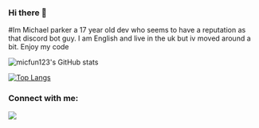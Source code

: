 ### Hi there 👋


#Im Michael parker a 17 year old dev who seems to have a reputation as that discord bot guy. I am English and live in the uk but iv moved around a bit. Enjoy my code

![micfun123's GitHub stats](https://github-readme-stats.vercel.app/api?username=micfun123&show_icons=true&theme=cobalt)


[![Top Langs](https://github-readme-stats-git-masterrstaa-rickstaa.vercel.app/api/top-langs/?username=micfun123)](https://github.com/anuraghazra/github-readme-stats)

### Connect with me:

[![](https://discord.c99.nl/widget/theme-3/481377376475938826.png)](https://discord.gg/5jJmQPmvpV)

<!--
**micfun123/micfun123** is a ✨ _special_ ✨ repository because its `README.md` (this file) appears on your GitHub profile.



###  🔭 I’m currently working on ...

Simplex Bot a Open source dicord bot

## Languages
<img src="https://img.shields.io/badge/html5%20-%23E34F26.svg?&style=for-the-badge&logo=html5&logoColor=white"> <img src="https://img.shields.io/badge/css3%20-%231572B6.svg?&style=for-the-badge&logo=css3&logoColor=white"> <img src="https://img.shields.io/badge/javascript%20-ffdd00.svg?&style=for-the-badge&logo=javascript&logoColor=black"> <img alt="Python" src="https://img.shields.io/badge/python-%2314354C.svg?&style=for-the-badge&logo=python&logoColor=white">  

<img src="{https://github-readme-streak-stats.herokuapp.com/?user=micfun123}" />

<br>
<img src='https://img.shields.io/badge/Python-3776AB?style=for-the-badge&logo=python&logoColor=white'>  <img src="{https://img.shields.io/badge/HTML5-E34F26?style=for-the-badge&logo=html5&logoColor=white}" /> <img src="{https://img.shields.io/badge/Scratch-4D97FF?style=for-the-badge&logo=Scratch&logoColor=white}" />

Here are some ideas to get you started:

- 
- 🌱 I’m currently learning ...
- 👯 I’m looking to collaborate on ...
- 🤔 I’m looking for help with ...
- 💬 Ask me about ...
- 📫 How to reach me: ...
- 😄 Pronouns: ...
- ⚡ Fun fact: ...
-->
